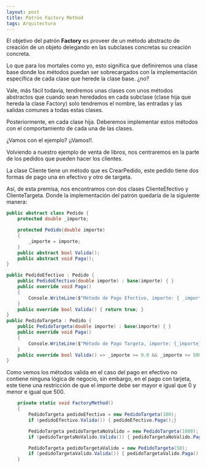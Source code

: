 ```yaml
---
layout: post
title: Patrón Factory Method
tags: Arquitectura
---
```


El objetivo del patrón **Factory** es proveer de un método abstracto de creación de un objeto delegando en las subclases concretas su creación concreta.

Lo que para los mortales como yo, esto significa que definiremos una clase base donde los métodos puedan ser sobrecargados con la implementación específica de cada clase que herede la clase base. ¿no?

Vale, más fácil todavía, tendremos unas clases con unos métodos abstractos que cuando sean heredados en cada subclase (clase hija que hereda la clase Factory) solo tendremos el nombre, las entradas y las salidas comunes a todas estas clases.

Posteriormente, en cada clase hija. Deberemos implementar estos métodos con el comportamiento de cada una de las clases.

¿Vamos con el ejemplo? ¡¡Vamos!!.

Volviendo a nuestro ejemplo de venta de libros, nos centraremos en la parte de los pedidos que pueden hacer los clientes.

La clase Cliente tiene un método que es CrearPedido, este pedido tiene dos formas de pago una en efectivo y otro de targeta.

Así, de esta premisa, nos encontramos con dos clases ClienteEfectivo y ClienteTargeta. Donde la implementación del patrón quedaría de la siguiente manera:

~~~csharp
public abstract class Pedido {
    protected double _importe;

    protected Pedido(double importe)
    {
        _importe = importe;
    }
    public abstract bool Valida();
    public abstract void Paga();
}
~~~

~~~csharp
public PedidoEfectivo : Pedido {
    public PedidoEfectivo(double importe) : base(importe) { }
    public override void Paga()
    {
        Console.WriteLine($"Método de Pago Efectivo, importe: { _importe }");
    }
    public override bool Valida() { return true; }
}
public PedidoTargeta : Pedido {
    public PedidoTargeta(double importe) : base(importe) { }
    public override void Paga()
    {
        Console.WriteLine($"Método de Pago Targeta, importe: {_importe}");
    }
    public override bool Valida() => _importe >= 0.0 && _importe <= 500.0;
}
~~~

Como vemos los métodos valida en el caso del pago en efectivo no contiene ninguna lógica de negocio, sin embargo, en el pago con tarjeta, este tiene una restricción de que el importe debe ser mayor e igual que 0 y menor e igual que 500.

~~~csharp
    private static void FactoryMethod()
    {
        PedidoTargeta pedidoEfectivo = new PedidoTargeta(100);
        if (pedidoEfectivo.Valida()) { pedidoEfectivo.Paga();}

        PedidoTargeta pedidoTargetaNoValido = new PedidoTargeta(1000);
        if (pedidoTargetaNoValido.Valida()) { pedidoTargetaNoValido.Paga(); }

        PedidoTargeta pedidoTargetaValido = new PedidoTargeta(50);
        if (pedidoTargetaValido.Valida()) { pedidoTargetaValido.Paga(); }
    }    
~~~

